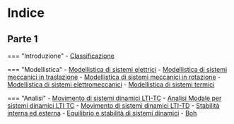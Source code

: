 # Indice
## Parte 1

=== "Introduzione"
    - [Classificazione](lezioni/lezione_01.md)

=== "Modellistica"
    - [Modellistica di sistemi elettrici](lezioni/lezione_02.md)
    - [Modellistica di sistemi meccanici in traslazione](lezioni/lezione_03.md)
    - [Modellistica di sistemi meccanici in rotazione](lezioni/lezione_05.md)
    - [Modellistica di sistemi elettromeccanici](lezioni/lezione_06.md)
    - [Modellistica di sistemi termici](lezioni/lezione_07.md)
    
=== "Analisi"
    - [Movimento di sistemi dinamici LTI-TC](lezioni/lezione_04.md)
    - [Analisi Modale per sistemi dinamici LTI TC](lezioni/lezione_08.md)
    - [Movimento di sistemi dinamici LTI-TD](lezioni/lezione_09.md)
    - [Stabilità interna ed esterna](lezioni/lezione_11.md)
    - [Equilibrio e stabilità di sistemi dinamici](lezioni/lezione_10.md)
    - [Boh](lezioni/lezione_boh.md)